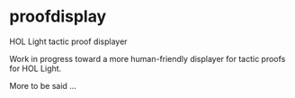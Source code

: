 proofdisplay
============

HOL Light tactic proof displayer

Work in progress toward a more human-friendly displayer for tactic proofs
for HOL Light.

More to be said ...
